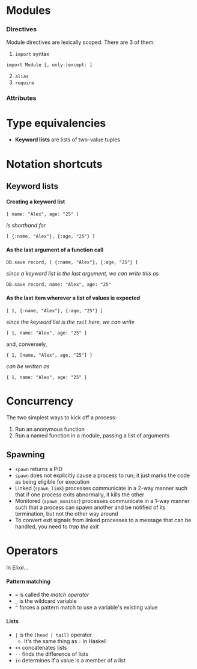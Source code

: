 # Modules

### Directives

Module directives are lexically scoped.
There are 3 of them:

1. `import` syntax

```
import Module [, only:|except: ]
```

2. `alias`
3. `require`

### Attributes




# Type equivalencies

- **Keyword lists** are lists of two-value tuples

# Notation shortcuts

## Keyword lists

#### Creating a keyword list

```
[ name: "Alex", age: "25" ]
```

*is shorthand for*

```
[ {:name, "Alex"}, {:age, "25"} ]
```

#### As the last argument of a function call

```
DB.save record, [ {:name, "Alex"}, {:age, "25"} ]
```
*since a keyword list is the last argument, we can write this as*
```
DB.save record, name: "Alex", age: "25"
```

#### As the last item wherever a list of values is expected

```
[ 1, {:name, "Alex"}, {:age, "25"} ]
```
*since the keyword list is the `tail` here, we can write*
```
[ 1, name: "Alex", age: "25" ]
```
and, conversely,
```
{ 1, [name, "Alex", age, "25"] }
```
*can be written as*
```
{ 1, name: "Alex", age: "25" }
```


# Concurrency

The two simplest ways to kick off a process:

1. Run an anonymous function
2. Run a named function in a module, passing a list of arguments

## Spawning

- `spawn` returns a PID
- `spawn` does not explicitly cause a process to run; it just marks the code as being eligible for execution
- Linked (`spawn_link`) processes communicate in a 2-way manner such that if one process exits abnormally, it kills the other
- Monitored (`spawn_monitor`) processes communicate in a 1-way manner such that a process can spawn another and be notified of its termination, but not the other way around
- To convert exit signals from linked processes to a message that can be handled, you need to *trap the exit*



# Operators

In Elixir...

#### Pattern matching

- `=` is called the *match operator*
- `_` is the wildcard variable
- `^` forces a pattern match to use a variable's existing value

#### Lists
- `|` is the `[head | tail]` operator
  - It's the same thing as `:` in Haskell
- `++` concatenates lists
- `--` finds the difference of lists
- `in` determines if a value is a member of a list
